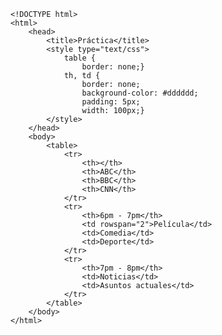 <code>
&lt;!DOCTYPE html&gt;
&lt;html&gt;
    &lt;head&gt;
        &lt;title&gt;Práctica&lt;/title&gt;
        &lt;style type="text/css"&gt;
            table {
                border: none;}
            th, td {
                border: none;
                background-color: #dddddd;
                padding: 5px;
                width: 100px;}
        &lt;/style&gt;
    &lt;/head&gt;
    &lt;body&gt;
        &lt;table&gt;
            &lt;tr&gt;
                &lt;th&gt;&lt;/th&gt;
                &lt;th&gt;ABC&lt;/th&gt;
                &lt;th&gt;BBC&lt;/th&gt;
                &lt;th&gt;CNN&lt;/th&gt;
            &lt;/tr&gt;
            &lt;tr&gt;
                &lt;th&gt;6pm - 7pm&lt;/th&gt;
                &lt;td rowspan="2"&gt;Película&lt;/td&gt;
                &lt;td&gt;Comedia&lt;/td&gt;
                &lt;td&gt;Deporte&lt;/td&gt;
            &lt;/tr&gt;
            &lt;tr&gt;
                &lt;th&gt;7pm - 8pm&lt;/th&gt;
                &lt;td&gt;Noticias&lt;/td&gt;
                &lt;td&gt;Asuntos actuales&lt;/td&gt;
            &lt;/tr&gt;
        &lt;/table&gt;
    &lt;/body&gt;
&lt;/html&gt;
</code>